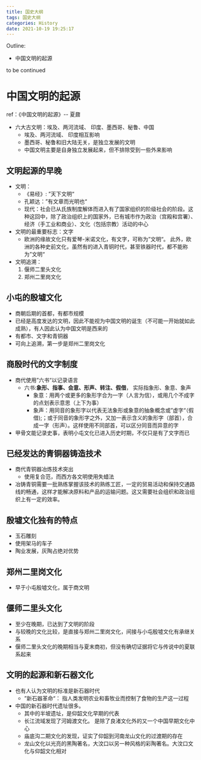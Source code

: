 ```yaml
---
title: 国史大纲
tags: 国史大纲
categories: History
date: 2021-10-19 19:25:17
---
```



Outline:

* 中国文明的起源

to be continued

 <!--more-->

# 中国文明的起源

ref：《中国文明的起源》-- 夏鼐

* 六大古文明：埃及、两河流域、 印度、墨西哥、秘鲁、中国
  * 埃及、两河流域、 印度相互影响
  * 墨西哥、秘鲁和旧大陆无关，是独立发展的文明
  * 中国文明主要是自身独立发展起来，但不排除受到一些外来影响

## 文明起源的早晚

* 文明： 
  * 《易经》: ”天下文明“
  * 孔颖达：”有文章而光明也“
  * 现代：社会已从氏族制度解体而进入有了国家组织的阶级社会的阶段。这种这回中，除了政治组织上的国家外，已有城市作为政治（宫殿和宫署）、经济（手工业和商业）、文化（包括宗教）活动的中心
* 文明的最重要标志：文字
  * 欧洲的缘故文化只有爱琴-米诺文化，有文字，可称为”文明“。 此外，欧洲的各种史前文化，虽然有的进入青铜时代，甚至铁器时代，都不能称为”文明“
* 文明追溯：
  1. 偃师二里头文化
  2. 郑州二里岗文化

## 小屯的殷墟文化

* 商朝后期的首都，有都市规模
* 已经是高度发达的文明，因此不能视为中国文明的诞生（不可能一开始就如此成熟），有人因此认为中国文明是西来的
* 有都市、文字和青铜器
* 可向上追溯，第一步是郑州二里岗文化

## 商殷时代的文字制度

* 商代使用”六书“以记录语言
  * 六书:**象形、指事、会意、形声、转注、假借**， 实际指象形、象意、象声
    * 象意：用两个或更多的象形字合为一字（人言为信），或用几个不成字的点划表示意思（上下为事）
    * 象声：用同音的象形字以代表无法象形或象意的抽象概念或”虚字“（假借);；或于同音的象形字之外，又加一表示含义的象形字（部首），合成一字（形声）。这样使用不同部首，可以区分同音而异意的字
* 甲骨文能记录史事，表明小屯文化已进入历史时期，不仅只是有了文字而已

## 已经发达的青铜器铸造技术

* 商代青铜器冶炼技术突出
  * 使用复合范，而西方各文明使用失蜡法
* 冶铸青铜需要一批熟练掌握该技术的熟练工匠，一定的贸易活动和保持交通路线的畅通，这样才能解决原料和产品的运输问题。这又需要社会组织和政治组织上有一定的效率。

## 殷墟文化独有的特点

* 玉石雕刻
* 使用架马的车子
* 陶业发展，灰陶占绝对优势



## 郑州二里岗文化

* 早于小屯殷墟文化，属于商文明

## 偃师二里头文化

* 至少在晚期，已达到了文明的阶段
* 与较晚的文化比较，是直接与郑州二里岗文化，间接与小屯殷墟文化有承继关系
* 偃师二里头文化的晚期相当与夏末商初，但没有确切证据将它与传说中的夏联系起来

## 文明的起源和新石器文化

* 也有人认为文明的标准是新石器时代
  * ”新石器革命“： 指人类发明农业和畜牧业而控制了食物的生产这一过程
* 中国的新石器时代遗址很多。
  * 其中的半坡遗址，是仰韶文化早期的代表
  * 长江流域发现了河姆渡文化。 是除了良渚文化外的又一个中国早期文化中心
  * 庙底沟二期文化的发现，证实了仰韶到河南龙山文化的过渡期的存在
  * 龙山文化以光亮的黑陶著名，大汶口以另一种风格的彩陶著名。大汶口文化与仰韶文化相对

